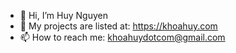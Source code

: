 - 👋 Hi, I’m Huy Nguyen
- 🌱 My projects are listed at: https://khoahuy.com
- 📫 How to reach me: khoahuydotcom@gmail.com

<!---
huynguyen93/huynguyen93 is a ✨ special ✨ repository because its `README.md` (this file) appears on your GitHub profile.
You can click the Preview link to take a look at your changes.
--->
